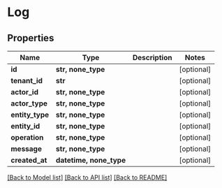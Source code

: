 # Log


## Properties
Name | Type | Description | Notes
------------ | ------------- | ------------- | -------------
**id** | **str, none_type** |  | [optional] 
**tenant_id** | **str** |  | [optional] 
**actor_id** | **str, none_type** |  | [optional] 
**actor_type** | **str, none_type** |  | [optional] 
**entity_type** | **str, none_type** |  | [optional] 
**entity_id** | **str, none_type** |  | [optional] 
**operation** | **str, none_type** |  | [optional] 
**message** | **str, none_type** |  | [optional] 
**created_at** | **datetime, none_type** |  | [optional] 

[[Back to Model list]](../README.md#documentation-for-models) [[Back to API list]](../README.md#documentation-for-api-endpoints) [[Back to README]](../README.md)


